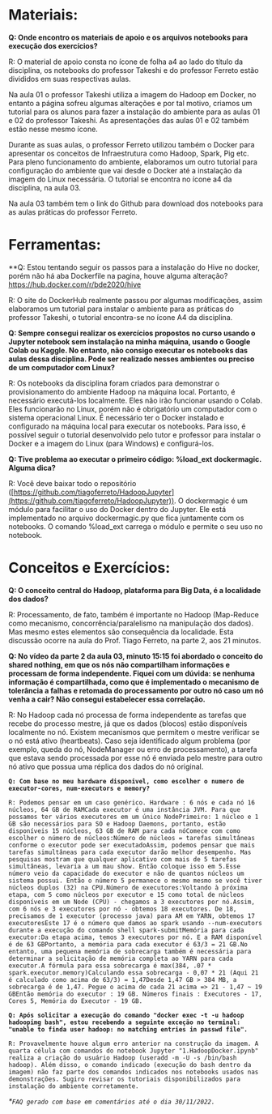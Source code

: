 # **Materiais:**

**Q: Onde encontro os materiais de apoio e os arquivos notebooks para execução dos exercícios?**

R: O material de apoio consta no ícone de folha a4 ao lado do título da disciplina, os notebooks do professor Takeshi e do professor Ferreto estão divididos em suas respectivas aulas.

Na aula 01 o professor Takeshi utiliza a imagem do Hadoop em Docker, no entanto a página sofreu algumas alterações e por tal motivo, criamos um tutorial para os alunos para fazer a instalação do ambiente para as aulas 01 e 02 do professor Takeshi. As apresentações das aulas 01 e 02 também estão nesse mesmo ícone.

Durante as suas aulas, o professor Ferreto utilizou também o Docker para apresentar os conceitos de Infraestrutura como Hadoop, Spark, Pig etc. Para pleno funcionamento do ambiente, elaboramos um outro tutorial para configuração do ambiente que vai desde o Docker até a instalação da imagem do Linux necessária. O tutorial se encontra no ícone a4 da disciplina, na aula 03.

Na aula 03 também tem o link do Github para download dos notebooks para as aulas práticas do professor Ferreto.

# **Ferramentas:**

**Q: Estou tentando seguir os passos para a instalação do Hive no docker, porém não há aba Dockerfile na pagina, houve alguma alteração? https://hub.docker.com/r/bde2020/hive

R: O site do DockerHub realmente passou por algumas modificações, assim elaboramos um tutorial para instalar o ambiente para as práticas do professor Takeshi, o tutorial encontra-se no ícone A4 da disciplina.

**Q: Sempre consegui realizar os exercícios propostos no curso usando o Jupyter notebook sem instalação na minha máquina, usando o Google Colab ou Kaggle. No entanto, não consigo executar os notebooks das aulas dessa disciplina. Pode ser realizado nesses ambientes ou preciso de um computador com Linux?**

R: Os notebooks da disciplina foram criados para demonstrar o provisionamento do ambiente Hadoop na máquina local. Portanto, é necessário executá-los localmente. Eles não irão funcionar usando o Colab. Eles funcionarão no Linux, porém não é obrigatório um computador com o sistema operacional Linux. É necessário ter o Docker instalado e configurado na máquina local para executar os notebooks. Para isso, é possível seguir o tutorial desenvolvido pelo tutor e professor para instalar o Docker e a imagem do Linux (para Windows) e configurá-los.

**Q: Tive problema ao executar o primeiro código: %load\_ext dockermagic. Alguma dica?**

R: Você deve baixar todo o repositório ([https://github.com/tiagoferreto/HadoopJupyter](https://github.com/tiagoferreto/HadoopJupyter)). O dockermagic é um módulo para facilitar o uso do Docker dentro do Jupyter. Ele está implementado no arquivo dockermagic.py que fica juntamente com os notebooks. O comando %load\_ext carrega o módulo e permite o seu uso no notebook.

# **Conceitos e Exercícios:**

**Q: O conceito central do Hadoop, plataforma para Big Data, é a localidade dos dados?**

R: Processamento, de fato, também é importante no Hadoop (Map-Reduce como mecanismo, concorrência/paralelismo na manipulação dos dados). Mas mesmo estes elementos são consequência da localidade. Esta discussão ocorre na aula do Prof. Tiago Ferreto, na parte 2, aos 21 minutos.

**Q: No vídeo da parte 2 da aula 03, minuto 15:15 foi abordado o conceito do shared nothing, em que os nós não compartilham informações e processam de forma independente. Fiquei com um dúvida: se nenhuma informação é compartilhada, como que é implementado o mecanismo de tolerância a falhas e retomada do processamento por outro nó caso um nó venha a cair? Não consegui estabelecer essa correlação.**

R: No Hadoop cada nó processa de forma independente as tarefas que recebe do processo mestre, já que os dados (blocos) estão disponíveis localmente no nó. Existem mecanismos que permitem o mestre verificar se o nó está ativo (heartbeats). Caso seja identificado algum problema (por exemplo, queda do nó, NodeManager ou erro de processamento), a tarefa que estava sendo processada por esse nó é enviada pelo mestre para outro nó ativo que possua uma réplica dos dados do nó original.

**`Q: Com base no meu hardware disponivel, como escolher o numero de executor-cores, num-executors e memory?`**

`R: Podemos pensar em um caso genérico.
Hardware : 6 nós e cada nó 16 núcleos, 64 GB de RAMCada executor é uma instância JVM. Para que possamos ter vários executores em um único NodePrimeiro: 1 núcleo e 1 GB são necessários para SO e Hadoop Daemons, portanto, estão disponíveis 15 núcleos, 63 GB de RAM para cada nóComece com como escolher o número de núcleos:Número de núcleos = tarefas simultâneas conforme o executor pode ser executadoAssim, podemos pensar que mais tarefas simultâneas para cada executor darão melhor desempenho. Mas pesquisas mostram que qualquer aplicativo com mais de 5 tarefas simultâneas, levaria a um mau show. Então coloque isso em 5.Esse número veio da capacidade do executor e não de quantos núcleos um sistema possui. Então o número 5 permanece o mesmo mesmo se você tiver núcleos duplos (32) na CPU.Número de executores:Voltando à próxima etapa, com 5 como núcleos por executor e 15 como total de núcleos disponíveis em um Node (CPU) - chegamos a 3 executores por nó.Assim, com 6 nós e 3 executores por nó - obtemos 18 executores. De 18, precisamos de 1 executor (processo java) para AM em YARN, obtemos 17 executoresEste 17 é o número que damos ao spark usando --num-executors durante a execução do comando shell spark-submitMemória para cada executor:Da etapa acima, temos 3 executores por nó. E a RAM disponível é de 63 GBPortanto, a memória para cada executor é 63/3 = 21 GB.No entanto, uma pequena memória de sobrecarga também é necessária para determinar a solicitação de memória completa ao YARN para cada executor.A fórmula para essa sobrecarga é max(384, .07 * spark.executor.memory)Calculando essa sobrecarga - 0,07 * 21 (Aqui 21 é calculado como acima de 63/3) = 1,47Desde 1,47 GB > 384 MB, a sobrecarga é de 1,47. Pegue o acima de cada 21 acima => 21 - 1,47 ~ 19 GBEntão memória do executor : 19 GB. Números finais : Executores - 17, Cores 5, Memória do Executor - 19 GB.`

**`Q: Após solicitar a execução do comando "docker exec -t -u hadoop hadoopimg bash", estou recebendo a seguinte exceção no terminal: "unable to finda user hadoop: no matching entries in passwd file".`**

`R: Provavelmente houve algum erro anterior na construção da imagem. A quarta célula com comandos do notebook Jupyter "1.HadoopDocker.ipynb" realiza a criação do usuário Hadoop (useradd -m -U -s /bin/bash hadoop). Além disso, o comando indicado (execução do bash dentro da imagem) não faz parte dos comandos indicados nos notebooks usados nas demonstrações. Sugiro revisar os tutoriais disponibilizados para instalação do ambiente corretamente.`

_\*`FAQ gerado com base em comentários até o dia 30/11/2022.`_